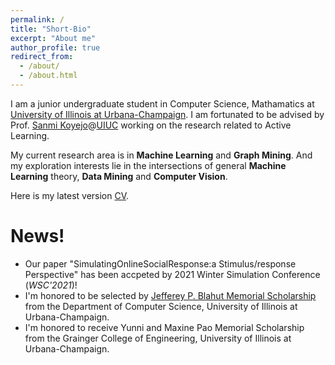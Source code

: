 ```yaml
---
permalink: /
title: "Short-Bio"
excerpt: "About me"
author_profile: true
redirect_from: 
  - /about/
  - /about.html
---
```


I am a junior undergraduate student in Computer Science, Mathamatics at [University of Illinois at Urbana-Champaign](https://illinois.edu/). I am fortunated to be advised by Prof. [Sanmi Koyejo](https://sanmi.cs.illinois.edu/)@[UIUC](https://illinois.edu/) working on the research related to Active Learning.

My current research area is in **Machine Learning** and **Graph Mining**. And my exploration interests lie in the intersections of general **Machine Learning** theory, **Data Mining** and **Computer Vision**.

Here is my latest version [CV](https://minhaoj2.github.io/files/CV.pdf).

News!
======
* Our paper "SimulatingOnlineSocialResponse:a Stimulus/response Perspective" has been accpeted by 2021 Winter Simulation Conference (*WSC'2021*)!
* I'm honored to be selected by [Jefferey P. Blahut Memorial Scholarship](https://cs.illinois.edu/about/awards/undergraduate-scholarships-awards/jeffrey-p-blahut-memorial-scholarship) from the Department of Computer Science, University of Illinois at Urbana-Champaign.
* I'm honored to receive Yunni and Maxine Pao Memorial Scholarship from the Grainger College of Engineering, University of Illinois at Urbana-Champaign.
